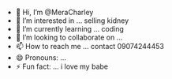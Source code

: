- 👋 Hi, I’m @MeraCharley
- 👀 I’m interested in ... selling kidney
- 🌱 I’m currently learning ... coding
- 💞️ I’m looking to collaborate on ...
- 📫 How to reach me ... contact 09074244453
- 😄 Pronouns: ...
- ⚡ Fun fact: ... i love my babe

<!---
MeraCharley/MeraCharley is a ✨ special ✨ repository because its `README.md` (this file) appears on your GitHub profile.
You can click the Preview link to take a look at your changes.
--->
